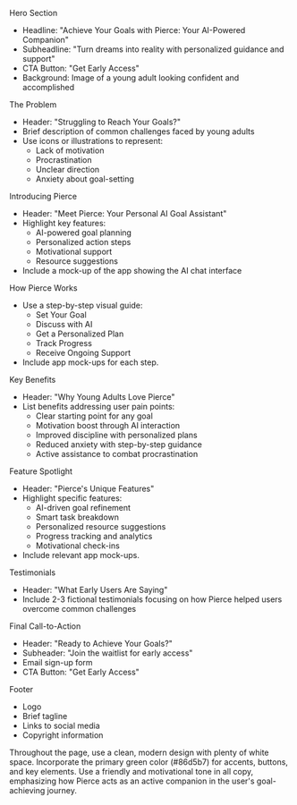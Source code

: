 Hero Section
- Headline: "Achieve Your Goals with Pierce: Your AI-Powered Companion"
- Subheadline: "Turn dreams into reality with personalized guidance and support"
- CTA Button: "Get Early Access"
- Background: Image of a young adult looking confident and accomplished

The Problem
- Header: "Struggling to Reach Your Goals?"
-  Brief description of common challenges faced by young adults
- Use icons or illustrations to represent:
  - Lack of motivation
  - Procrastination
  - Unclear direction
  - Anxiety about goal-setting

Introducing Pierce
- Header: "Meet Pierce: Your Personal AI Goal Assistant"
- Highlight key features:
  - AI-powered goal planning
  - Personalized action steps
  - Motivational support
  - Resource suggestions
- Include a mock-up of the app showing the AI chat interface

How Pierce Works
- Use a step-by-step visual guide:
  - Set Your Goal
  - Discuss with AI
  - Get a Personalized Plan
  - Track Progress
  - Receive Ongoing Support
- Include app mock-ups for each step.

Key Benefits
-   Header: "Why Young Adults Love Pierce"
- List benefits addressing user pain points:
  - Clear starting point for any goal
  - Motivation boost through AI interaction
  - Improved discipline with personalized plans
  - Reduced anxiety with step-by-step guidance
  - Active assistance to combat procrastination

Feature Spotlight
- Header: "Pierce's Unique Features"
- Highlight specific features:
  - AI-driven goal refinement
  - Smart task breakdown
  - Personalized resource suggestions
  - Progress tracking and analytics
  - Motivational check-ins
- Include relevant app mock-ups.

Testimonials
- Header: "What Early Users Are Saying"
- Include 2-3 fictional testimonials focusing on how Pierce helped users overcome common challenges

Final Call-to-Action
- Header: "Ready to Achieve Your Goals?"
- Subheader: "Join the waitlist for early access"
- Email sign-up form
- CTA Button: "Get Early Access"

Footer
- Logo
- Brief tagline
- Links to social media
- Copyright information

Throughout the page, use a clean, modern design with plenty of white space. Incorporate the primary green color (#86d5b7) for accents, buttons, and key elements. Use a friendly and motivational tone in all copy, emphasizing how Pierce acts as an active companion in the user's goal-achieving journey.